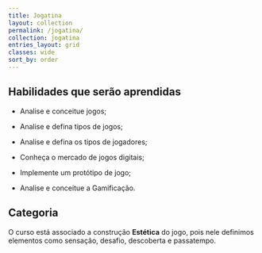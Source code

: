 ```yaml
---
title: Jogatina
layout: collection
permalink: /jogatina/
collection: jogatina
entries_layout: grid
classes: wide
sort_by: order
---
```


## Habilidades que serão aprendidas

- Analise e conceitue jogos;

- Analise e defina tipos de jogos;

- Analise e defina os tipos de jogadores;

- Conheça o mercado de jogos digitais;

- Implemente um protótipo de jogo;

- Analise e conceitue a Gamificação.

## Categoria

 O curso está associado a construção **Estética** do jogo, pois nele definimos elementos como sensação, desafio, descoberta e passatempo.

